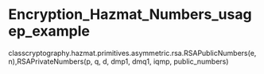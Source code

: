 # Encryption_Hazmat_Numbers_usagep_example
classcryptography.hazmat.primitives.asymmetric.rsa.RSAPublicNumbers(e, n),RSAPrivateNumbers(p, q, d, dmp1, dmq1, iqmp, public_numbers)

